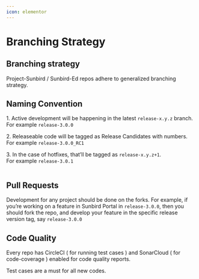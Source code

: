 ```yaml
---
icon: elementor
---
```


# Branching Strategy

## Branching strategy

Project-Sunbird / Sunbird-Ed repos adhere to generalized branching strategy.

## Naming Convention <a href="#branchingstrategy-namingconvention" id="branchingstrategy-namingconvention"></a>

1\.      Active development will be happening in the latest `release-x.y.z` branch.\
For example `release-3.0.0`

2\.      Releaseable code will be tagged as Release Candidates with numbers.\
For example `release-3.0.0_RC1`

3\.      In the case of hotfixes, that’ll be tagged as `release-x.y.z+1`.\
For example `release-3.0.1`

<figure><img src="../../../../../.gitbook/assets/Picture1.png" alt=""><figcaption></figcaption></figure>

## Pull Requests

Development for any project should be done on the forks. For example, if you’re working on a feature in Sunbird Portal in `release-3.0.0`, then you should fork the repo, and develop your feature in the specific release version tag, say `release-3.0.0`

## Code Quality <a href="#branchingstrategy-codequality" id="branchingstrategy-codequality"></a>

Every repo has CircleCI ( for running test cases ) and SonarCloud ( for code-coverage ) enabled for code quality reports.

Test cases are a must for all new codes.
